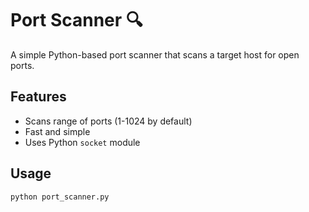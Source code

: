 # Port Scanner 🔍

A simple Python-based port scanner that scans a target host for open ports.

## Features
- Scans range of ports (1-1024 by default)
- Fast and simple
- Uses Python `socket` module

## Usage

```bash
python port_scanner.py
